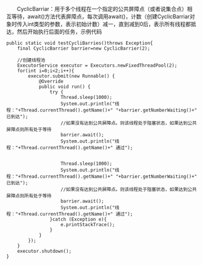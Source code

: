 　　CyclicBarriar：用于多个线程在一个指定的公共屏障点（或者说集合点）相互等待，await()方法代表屏障点，每次调用await()，计数（创建CyclicBarriar对象时传入int类型的参数，表示初始计数）减一，直到减到0后，表示所有线程都抵达，然后开始执行后面的任务，示例代码

    public static void testCycliBarries()throws Exception{
        final CyclicBarrier barrier=new CyclicBarrier(2);

        //创建线程池
        ExecutorService executor = Executors.newFixedThreadPool(2);
        for(int i=0;i<2;i++){
            executor.submit(new Runnable() {
                @Override
                public void run() {
                    try {
                        Thread.sleep(1000);
                        System.out.println("线程："+Thread.currentThread().getName()+" "+barrier.getNumberWaiting()+" 已到达");
                        //如果没有达到公共屏障点。则该线程处于阻塞状态，如果达到公共屏障点则所有处于等待
                        barrier.await();
                        System.out.println("线程："+Thread.currentThread().getName()+" 通过");


                        Thread.sleep(1000);
                        System.out.println("线程："+Thread.currentThread().getName()+" "+barrier.getNumberWaiting()+" 已到达");
                        //如果没有达到公共屏障点。则该线程处于阻塞状态，如果达到公共屏障点则所有处于等待
                        barrier.await();
                        System.out.println("线程："+Thread.currentThread().getName()+" 通过");
                    }catch (Exception e){
                        e.printStackTrace();
                    }
                }
            });
        }
        executor.shutdown();
    }
